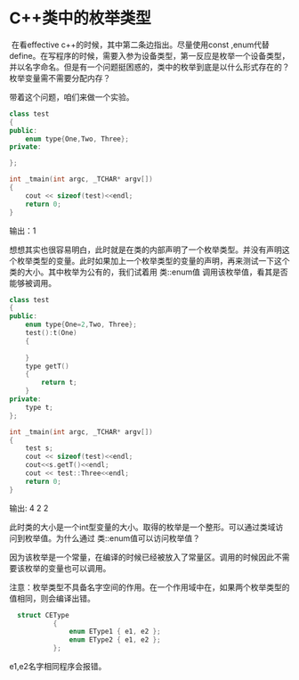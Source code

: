 # C++类中的枚举类型

​    在看effective c++的时候，其中第二条边指出。尽量使用const ,enum代替define。在写程序的时候，需要入参为设备类型，第一反应是枚举一个设备类型，并以名字命名。但是有一个问题挺困惑的，类中的枚举到底是以什么形式存在的？枚举变量需不需要分配内存？

  带着这个问题，咱们来做一个实验。

```c++
class test
{
public:
	enum type{One,Two, Three};
private:

};

int _tmain(int argc, _TCHAR* argv[])
{
	cout << sizeof(test)<<endl;
	return 0;
}
```

输出：1

​    想想其实也很容易明白，此时就是在类的内部声明了一个枚举类型。并没有声明这个枚举类型的变量。此时如果加上一个枚举类型的变量的声明，再来测试一下这个类的大小。其中枚举为公有的，我们试着用 类::enum值 调用该枚举值，看其是否能够被调用。

```c++
class test
{
public:
	enum type{One=2,Two, Three};
	test():t(One)
	{
	
	}
	type getT()
	{
		return t;
	}
private:
	type t;
};

int _tmain(int argc, _TCHAR* argv[])
{
	test s;
	cout << sizeof(test)<<endl;
	cout<<s.getT()<<endl;
	cout << test::Three<<endl;
	return 0;
}
```

输出: 4 2 2

此时类的大小是一个int型变量的大小。取得的枚举是一个整形。可以通过类域访问到枚举值。为什么通过 类::enum值可以访问枚举值？

  因为该枚举是一个常量，在编译的时候已经被放入了常量区。调用的时候因此不需要该枚举的变量也可以调用。

注意：枚举类型不具备名字空间的作用。在一个作用域中在，如果两个枚举类型的值相同，则会编译出错。

```c++
  struct CEType
           {
               enum EType1 { e1, e2 };
               enum EType2 { e1, e2 };
           };
```

e1,e2名字相同程序会报错。